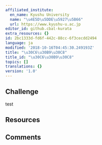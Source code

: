 ```yaml
---
affiliated_institute:
  en_name: Kyushu University
  name: "\u4E5D\u5DDE\u5927\u5B66"
  url: https://www.kyushu-u.ac.jp
editor_id: github.cbal-kurata
extra_resources: {}
id: 2bc1333d-fd6f-442c-88cc-6f3cecdd2494
language: ja
modified: '2018-10-16T04:45:30.249193Z'
title: "\u30C6\u30B9\u30C8"
title_id: "\u30C6\u30B9\u30C8"
topics: []
translations: {}
version: '1.0'
---
```


## Challenge
test


## Resources



## Comments





